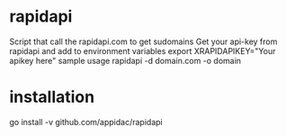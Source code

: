 # rapidapi
Script that call the rapidapi.com to get sudomains
Get your api-key from rapidapi and add to environment variables
export XRAPIDAPIKEY="Your apikey here"
sample usage rapidapi -d domain.com -o domain
# installation
go install -v github.com/appidac/rapidapi
